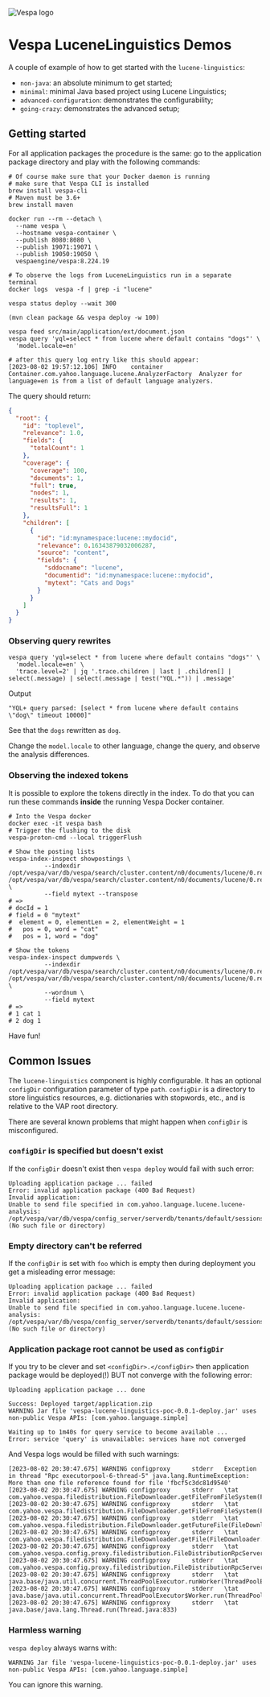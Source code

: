 <!-- Copyright Yahoo. Licensed under the terms of the Apache 2.0 license. See LICENSE in the project root. -->

![Vespa logo](https://vespa.ai/assets/vespa-logo-color.png)

# Vespa LuceneLinguistics Demos

A couple of example of how to get started with the `lucene-linguistics`:

- `non-java`: an absolute minimum to get started; 
- `minimal`: minimal Java based project using Lucene Linguistics;
- `advanced-configuration`: demonstrates the configurability;
- `going-crazy`: demonstrates the advanced setup;

## Getting started

For all application packages the procedure is the same:
go to the application package directory and play with the following commands:

```shell
# Of course make sure that your Docker daemon is running
# make sure that Vespa CLI is installed
brew install vespa-cli
# Maven must be 3.6+
brew install maven

docker run --rm --detach \
  --name vespa \
  --hostname vespa-container \
  --publish 8080:8080 \
  --publish 19071:19071 \
  --publish 19050:19050 \
  vespaengine/vespa:8.224.19

# To observe the logs from LuceneLinguistics run in a separate terminal
docker logs  vespa -f | grep -i "lucene"

vespa status deploy --wait 300

(mvn clean package && vespa deploy -w 100)

vespa feed src/main/application/ext/document.json
vespa query 'yql=select * from lucene where default contains "dogs"' \
  'model.locale=en'
  
# after this query log entry like this should appear:
[2023-08-02 19:57:12.106] INFO    container        Container.com.yahoo.language.lucene.AnalyzerFactory	Analyzer for language=en is from a list of default language analyzers.
```

The query should return:
```json
{
  "root": {
    "id": "toplevel",
    "relevance": 1.0,
    "fields": {
      "totalCount": 1
    },
    "coverage": {
      "coverage": 100,
      "documents": 1,
      "full": true,
      "nodes": 1,
      "results": 1,
      "resultsFull": 1
    },
    "children": [
      {
        "id": "id:mynamespace:lucene::mydocid",
        "relevance": 0.16343879032006287,
        "source": "content",
        "fields": {
          "sddocname": "lucene",
          "documentid": "id:mynamespace:lucene::mydocid",
          "mytext": "Cats and Dogs"
        }
      }
    ]
  }
}
```

### Observing query rewrites

```shell
vespa query 'yql=select * from lucene where default contains "dogs"' \
  'model.locale=en' \
  'trace.level=2' | jq '.trace.children | last | .children[] | select(.message) | select(.message | test("YQL.*")) | .message'
```
Output
```shell
"YQL+ query parsed: [select * from lucene where default contains \"dog\" timeout 10000]"
```
See that the `dogs` rewritten as `dog`.

Change the `model.locale` to other language, change the query, and observe the analysis differences.

### Observing the indexed tokens

It is possible to explore the tokens directly in the index.
To do that you can run these commands **inside** the running Vespa Docker container.

```shell
# Into the Vespa docker
docker exec -it vespa bash
# Trigger the flushing to the disk
vespa-proton-cmd --local triggerFlush

# Show the posting lists
vespa-index-inspect showpostings \
          --indexdir  /opt/vespa/var/db/vespa/search/cluster.content/n0/documents/lucene/0.ready/index/$(ls /opt/vespa/var/db/vespa/search/cluster.content/n0/documents/lucene/0.ready/index/)/ \
          --field mytext --transpose
# =>
# docId = 1
# field = 0 "mytext"
#  element = 0, elementLen = 2, elementWeight = 1
#   pos = 0, word = "cat"
#   pos = 1, word = "dog"

# Show the tokens
vespa-index-inspect dumpwords \
          --indexdir  /opt/vespa/var/db/vespa/search/cluster.content/n0/documents/lucene/0.ready/index/$(ls /opt/vespa/var/db/vespa/search/cluster.content/n0/documents/lucene/0.ready/index/)/ \
          --wordnum \
          --field mytext
# =>
# 1	cat	1
# 2	dog	1
```

Have fun!

## Common Issues

The `lucene-linguistics` component is highly configurable.
It has an optional `configDir` configuration parameter of type `path`.
`configDir` is a directory to store linguistics resources, e.g. dictionaries with stopwords, etc., and is relative to the VAP root directory.

There are several known problems that might happen when `configDir` is misconfigured.

### `configDir` is specified but doesn't exist

If the `configDir` doesn't exist then `vespa deploy` would fail with such error:

```shell
Uploading application package ... failed
Error: invalid application package (400 Bad Request)
Invalid application:
Unable to send file specified in com.yahoo.language.lucene.lucene-analysis:
/opt/vespa/var/db/vespa/config_server/serverdb/tenants/default/sessions/4/lucene (No such file or directory)
```

### Empty directory can't be referred

If the `configDir` is set with `foo` which is empty then during deployment you get a misleading error message:
```shell
Uploading application package ... failed
Error: invalid application package (400 Bad Request)
Invalid application:
Unable to send file specified in com.yahoo.language.lucene.lucene-analysis:
/opt/vespa/var/db/vespa/config_server/serverdb/tenants/default/sessions/8/foo (No such file or directory)
```

### Application package root cannot be used as `configDir`

If you try to be clever and set `<configDir>.</configDir>` then application package would be deployed(!) BUT
not converge with the following error:
```shell
Uploading application package ... done

Success: Deployed target/application.zip
WARNING Jar file 'vespa-lucene-linguistics-poc-0.0.1-deploy.jar' uses non-public Vespa APIs: [com.yahoo.language.simple]

Waiting up to 1m40s for query service to become available ...
Error: service 'query' is unavailable: services have not converged
```

And Vespa logs would be filled with such warnings:
```shell
[2023-08-02 20:30:47.675] WARNING configproxy      stderr	Exception in thread "Rpc executorpool-6-thread-5" java.lang.RuntimeException: More than one file reference found for file 'fbcf5c3dc81d9540'
[2023-08-02 20:30:47.675] WARNING configproxy      stderr	\tat com.yahoo.vespa.filedistribution.FileDownloader.getFileFromFileSystem(FileDownloader.java:109)
[2023-08-02 20:30:47.675] WARNING configproxy      stderr	\tat com.yahoo.vespa.filedistribution.FileDownloader.getFileFromFileSystem(FileDownloader.java:100)
[2023-08-02 20:30:47.675] WARNING configproxy      stderr	\tat com.yahoo.vespa.filedistribution.FileDownloader.getFutureFile(FileDownloader.java:80)
[2023-08-02 20:30:47.675] WARNING configproxy      stderr	\tat com.yahoo.vespa.filedistribution.FileDownloader.getFile(FileDownloader.java:70)
[2023-08-02 20:30:47.675] WARNING configproxy      stderr	\tat com.yahoo.vespa.config.proxy.filedistribution.FileDistributionRpcServer.downloadFile(FileDistributionRpcServer.java:109)
[2023-08-02 20:30:47.675] WARNING configproxy      stderr	\tat com.yahoo.vespa.config.proxy.filedistribution.FileDistributionRpcServer.lambda$getFile$0(FileDistributionRpcServer.java:84)
[2023-08-02 20:30:47.675] WARNING configproxy      stderr	\tat java.base/java.util.concurrent.ThreadPoolExecutor.runWorker(ThreadPoolExecutor.java:1136)
[2023-08-02 20:30:47.675] WARNING configproxy      stderr	\tat java.base/java.util.concurrent.ThreadPoolExecutor$Worker.run(ThreadPoolExecutor.java:635)
[2023-08-02 20:30:47.675] WARNING configproxy      stderr	\tat java.base/java.lang.Thread.run(Thread.java:833)
```

### Harmless warning
`vespa deploy` always warns with:
```shell
WARNING Jar file 'vespa-lucene-linguistics-poc-0.0.1-deploy.jar' uses non-public Vespa APIs: [com.yahoo.language.simple]
```
You can ignore this warning.
